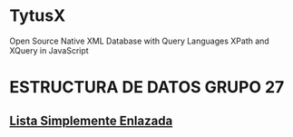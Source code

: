 # TytusX
Open Source Native XML Database with Query Languages XPath and XQuery in JavaScript


# ESTRUCTURA DE DATOS GRUPO 27
## [Lista Simplemente Enlazada](https://tytusds.github.io/20211SVAC/G27Lineal_Structures/simple_list.html)